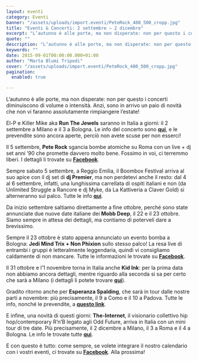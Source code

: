```yaml
---
layout: eventi
category: Eventi
banner: "/assets/uploads/import.eventi/PeteRock_480_500_cropp.jpg"
title: "Eventi & Concerti: 2 settembre – 2 dicembre"
excerpt: "L’autunno è alle porte, ma non disperate: non per questo i concerti diminuiscono di volume o intensità. Anzi, sono in arrivo un paio di novità che non vi faranno assolutamente rimpiangere l’estate! El-P e Killer Mike aka Run The Jewels saranno in Italia a giorni: il 2 settembre a Milano e il 3 a Bologna. Le info del concerto [&hellip"
quote: ""
description: "L’autunno è alle porte, ma non disperate: non per questo i concerti diminuiscono di volume o intensità. Anzi, sono in arrivo un paio di novità che non vi faranno assolutamente rimpiangere l’estate! El-P e Killer Mike aka Run The Jewels saranno in Italia a giorni: il 2 settembre a Milano e il 3 a Bologna. Le info del concerto [&hellip"
keywords: ""
date: 2015-09-01T00:00:00.000+01:00
author: "Marta Blumi Tripodi"
cover: "/assets/uploads/import.eventi/PeteRock_480_500_cropp.jpg"
pagination:
  enabled: true

---
```


[](https://hotmc.com/wp-content/uploads/2014/04/PeteRock%5F480%5F500%5Fcropp.jpg)

L’autunno è alle porte, ma non disperate: non per questo i concerti diminuiscono di volume o intensità. Anzi, sono in arrivo un paio di novità che non vi faranno assolutamente rimpiangere l’estate!

El-P e Killer Mike aka **Run The Jewels** saranno in Italia a giorni: il 2 settembre a Milano e il 3 a Bologna. Le info del concerto sono [**qui**](http://www.radarconcerti.com/ "http://www.radarconcerti.com/"), e le prevendite sono ancora aperte, perciò non avete scuse per non esserci!

Il 5 settembre, **Pete Rock** sgancia bombe atomiche su Roma con un live + dj set anni ’90 che promette davvero molto bene. Fossimo in voi, ci terremmo liberi. I dettagli li trovate su [**Facebook**](https://www.facebook.com/events/901914149889634/ "https://www.facebook.com/events/901914149889634/").

Sempre sabato 5 settembre, a Reggio Emilia, il Boombox Festival arriva al suo apice con il dj set di **dj Premier**, ma non perdetevi anche il resto: dal 4 al 6 settembre, infatti, una lunghissima carrellata di ospiti italiani e non (da Unlimited Struggle a Rancore e dj Myke, da La Kattiveria a Claver Gold) si alterneranno sul palco. Tutte le info [**qui**](https://www.facebook.com/events/1605818892993803/ "https://www.facebook.com/events/1605818892993803/").

Da inizio settembre saltiamo direttamente a fine ottobre, perché sono state annunciate due nuove date italiane dei **Mobb Deep**, il 22 e il 23 ottobre. Siamo sempre in attesa dei dettagli, ma contiamo di poterveli dare a brevissimo.

Sempre il 23 ottobre è stato appena annunciato un evento bomba a Bologna: **Jedi Mind Trix + Non Phixion** sullo stesso palco! La resa live di entrambi i gruppi è letteralmente leggendaria, quindi vi consigliamo caldamente di non mancare. Tutte le informazioni le trovate su [**Facebook**](https://www.facebook.com/events/1588408181420292/?action%5Fhistory=null "https://www.facebook.com/events/1588408181420292/?action_history=null").

Il 31 ottobre e l’1 novembre torna in Italia anche **Kid Ink**: per la prima data non abbiamo ancora dettagli, mentre riguardo alla seconda si sa per certo che sarà a Milano (i dettagli li potete trovare [**qui**](http://www.barleyarts.com/evento/kid-ink-milano/ "http://www.barleyarts.com/evento/kid-ink-milano/")).

Gradito ritorno anche per **Esperanza Spalding**, che sarà in tour dalle nostre parti a novembre: più precisamente, il 9 a Como e il 10 a Padova. Tutte le info, nonché le prevendite, a [**questo link**](http://www.dalessandroegalli.com/events/360/esperanza-spalding "http://www.dalessandroegalli.com/events/360/esperanza-spalding").

E infine, una novità di questi giorni: **The-Internet**, il visionario collettivo hip hop/contemporary R’n’B legato agli Odd Future, arriva in Italia con un mini tour di tre date. Più precisamente, il 2 dicembre a Milano, il 3 a Roma e il 4 a Bologna. Le info le trovate tutte [**qui**](http://www.comcerto.it/7227/7227 "http://www.comcerto.it/7227/7227").

E con questo è tutto: come sempre, se volete integrare il nostro calendario con i vostri eventi, ci trovate su [**Facebook**](https://www.facebook.com/hotmcmag "https://www.facebook.com/hotmcmag"). Alla prossima!